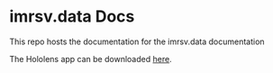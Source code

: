 #  imrsv.data Docs


This repo hosts the documentation for the imrsv.data documentation

The Hololens app can be downloaded [here](https://www.microsoft.com/en-us/p/imrsvdata/9msxxfl8hj21).
